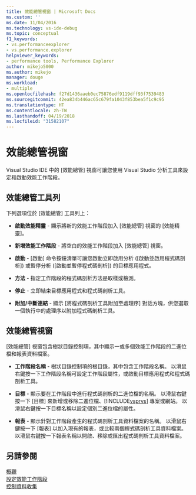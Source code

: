 ```yaml
---
title: 效能總管視窗 | Microsoft Docs
ms.custom: ''
ms.date: 11/04/2016
ms.technology: vs-ide-debug
ms.topic: conceptual
f1_keywords:
- vs.performanceexplorer
- vs.performance.explorer
helpviewer_keywords:
- performance tools, Performance Explorer
author: mikejo5000
ms.author: mikejo
manager: douge
ms.workload:
- multiple
ms.openlocfilehash: f27d1436aaeb0ec75876edf9119dff93f7539483
ms.sourcegitcommit: 42ea834b446ac65c679fa1043f853bea5f1c9c95
ms.translationtype: HT
ms.contentlocale: zh-TW
ms.lasthandoff: 04/19/2018
ms.locfileid: "31582107"
---
```

# <a name="performance-explorer-window"></a>效能總管視窗

Visual Studio IDE 中的 [效能總管] 視窗可讓您使用 Visual Studio 分析工具來設定和啟動效能工作階段。

## <a name="performance-explorer-toolbar"></a>效能總管工具列

下列選項位於 [效能總管] 工具列上：

- **啟動效能精靈** - 顯示將新的效能工作階段加入 [效能總管] 視窗的 [效能精靈]。

- **新增效能工作階段** - 將空白的效能工作階段加入 [效能總管] 視窗。

- **啟動** - [啟動] 命令按鈕清單可讓您啟動立即啟用分析 ([啟動並啟用程式碼剖析]) 或暫停分析 ([啟動並暫停程式碼剖析]) 的目標應用程式。

- **方法** - 指定工作階段的程式碼剖析方法是取樣或檢測。

- **停止** - 立即結束目標應用程式和程式碼剖析工具。

- **附加/中斷連結** - 顯示 [將程式碼剖析工具附加至處理序] 對話方塊，供您選取一個執行中的處理序以附加程式碼剖析工具。

## <a name="performance-explorer-window"></a>效能總管視窗

[效能總管] 視窗包含樹狀目錄控制項，其中顯示一或多個效能工作階段的二進位檔和報表資料檔案。

- **工作階段名稱** - 樹狀目錄控制項的根目錄，其中包含工作階段名稱。 以滑鼠右鍵按一下工作階段名稱可設定工作階段屬性，或啟動目標應用程式和程式碼剖析工具。

- **目標** - 顯示要在工作階段中進行程式碼剖析的二進位檔的名稱。 以滑鼠右鍵按一下 [目標] 來新增或移除二進位檔、[!INCLUDE[vsprvs](../code-quality/includes/vsprvs_md.md)] 專案或網站。 以滑鼠右鍵按一下目標名稱以設定個別二進位檔的屬性。

- **報表** - 顯示針對工作階段產生的程式碼剖析工具資料檔案的名稱。 以滑鼠右鍵按一下 [報表] 以加入現有的報表，或比較兩個程式碼剖析工具資料檔案。 以滑鼠右鍵按一下報表名稱以開啟、移除或匯出程式碼剖析工具資料檔案。

## <a name="see-also"></a>另請參閱

[概觀](../profiling/overviews-performance-tools.md)  
[設定效能工作階段](../profiling/configuring-performance-sessions.md)  
[控制資料收集](../profiling/controlling-data-collection.md)